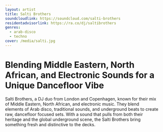 ```yaml
---
layout: artist
title: Salti Brothers
soundcloudlink: https://soundcloud.com/salti-brothers
residentadvisorlink: https://ra.co/dj/saltibrothers
genres:
  - arab-disco
  - techno
cover: /media/salti.jpg
---
```


# Blending Middle Eastern, North African, and Electronic Sounds for a Unique Dancefloor Vibe

Salti Brothers, a DJ duo from London and Copenhagen, known for their mix of Middle Eastern, North African, and electronic music. They blend elements of Arab disco, traditional sounds, and underground beats to create raw, dancefloor focused sets. With a sound that pulls from both their heritage and the global underground scene, the Salti Brothers bring something fresh and distinctive to the decks.
